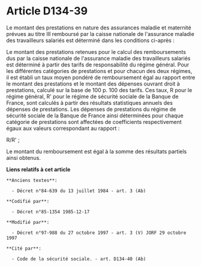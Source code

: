 # Article D134-39

Le montant des prestations en nature des assurances maladie et maternité prévues au titre III remboursé par la caisse
nationale de l'assurance maladie des travailleurs salariés est déterminé dans les conditions ci-après : 

Le montant des prestations retenues pour le calcul des remboursements dus par la caisse nationale de l'assurance maladie des
travailleurs salariés est déterminé à partir des tarifs de responsabilité du régime général. Pour les différentes catégories
de prestations et pour chacun des deux régimes, il est établi un taux moyen pondéré de remboursement égal au rapport entre le
montant des prestations et le montant des dépenses ouvrant droit à prestations, calculé sur la base de 100 p. 100 des tarifs.
Ces taux, R pour le régime général, R' pour le régime de sécurité sociale de la Banque de France, sont calculés à partir des
résultats statistiques annuels des dépenses de prestations. Les dépenses de prestations du régime de sécurité sociale de la
Banque de France ainsi déterminées pour chaque catégorie de prestations sont affectées de coefficients respectivement égaux
aux valeurs correspondant au rapport :

R/R' ;

Le montant du remboursement est égal à la somme des résultats partiels ainsi obtenus.

**Liens relatifs à cet article**

	**Anciens textes**:

	  - Décret n°84-639 du 13 juillet 1984 - art. 3 (Ab)

	**Codifié par**:

	  - Décret n°85-1354 1985-12-17

	**Modifié par**:

	  - Décret n°97-988 du 27 octobre 1997 - art. 3 (V) JORF 29 octobre 1997

	**Cité par**:

	  - Code de la sécurité sociale. - art. D134-40 (Ab)

